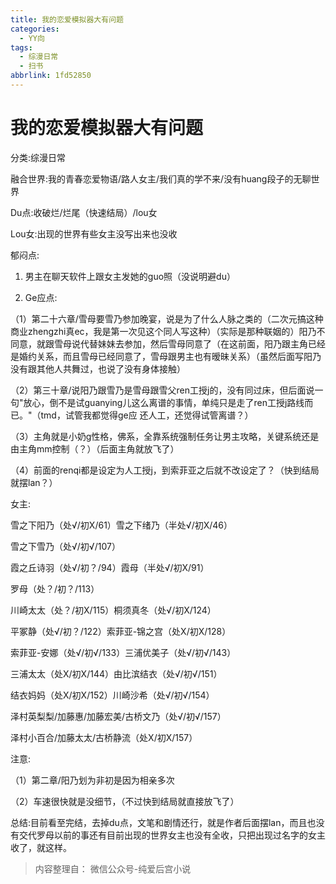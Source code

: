 ```yaml
---
title: 我的恋爱模拟器大有问题
categories:
  - YY向
tags:
  - 综漫日常
  - 扫书
abbrlink: 1fd52850
---
```

# 我的恋爱模拟器大有问题
分类:综漫日常

融合世界:我的青春恋爱物语/路人女主/我们真的学不来/没有huang段子的无聊世界

Du点:收破烂/烂尾（快速结局）/lou女

Lou女:出现的世界有些女主没写出来也没收

郁闷点:

1.  男主在聊天软件上跟女主发她的guo照（没说明避du）

2.  Ge应点:

（1）第二十六章/雪母要雪乃参加晚宴，说是为了什么人脉之类的（二次元搞这种商业zhengzhi真ec，我是第一次见这个同人写这种）（实际是那种联姻的）阳乃不同意，就跟雪母说代替妹妹去参加，然后雪母同意了（在这前面，阳乃跟主角已经是婚约关系，而且雪母已经同意了，雪母跟男主也有暧昧关系）（虽然后面写阳乃没有跟其他人共舞过，也说了没有身体接触）

（2）第三十章/说阳乃跟雪乃是雪母跟雪父ren工授j的，没有同过床，但后面说一句"放心，倒不是试guanying儿这么离谱的事情，单纯只是走了ren工授j路线而已。"（tmd，试管我都觉得ge应
还人工，还觉得试管离谱？）

（3）主角就是小奶g性格，佛系，全靠系统强制任务让男主攻略，关键系统还是由主角mm控制（？）（后面主角就放飞了）

（4）前面的renqi都是设定为人工授j，到索菲亚之后就不改设定了？（快到结局就摆lan？）

女主:

雪之下阳乃（处√/初X/61）雪之下绪乃（半处√/初X/46）

雪之下雪乃（处√/初√/107）

霞之丘诗羽（处√/初？/94）霞母（半处√/初X/91）

罗母（处？/初？/113）

川崎太太（处？/初X/115）桐须真冬（处√/初X/124）

平冢静（处√/初？/122）索菲亚-锦之宫（处X/初X/128）

索菲亚-安娜（处√/初√/133）三浦优美子（处√/初√/143）

三浦太太（处X/初X/144）由比滨结衣（处√/初√/151）

结衣妈妈（处X/初X/152）川崎沙希（处√/初√/154）

泽村英梨梨/加藤惠/加藤宏美/古桥文乃（处√/初√/157）

泽村小百合/加藤太太/古桥静流（处X/初X/157）

注意:

（1）第二章/阳乃划为非初是因为相亲多次

（2）车速很快就是没细节，（不过快到结局就直接放飞了）

总结:目前看至完结，去掉du点，文笔和剧情还行，就是作者后面摆lan，而且也没有交代罗母以前的事还有目前出现的世界女主也没有全收，只把出现过名字的女主收了，就这样。


> 内容整理自： 微信公众号-纯爱后宫小说